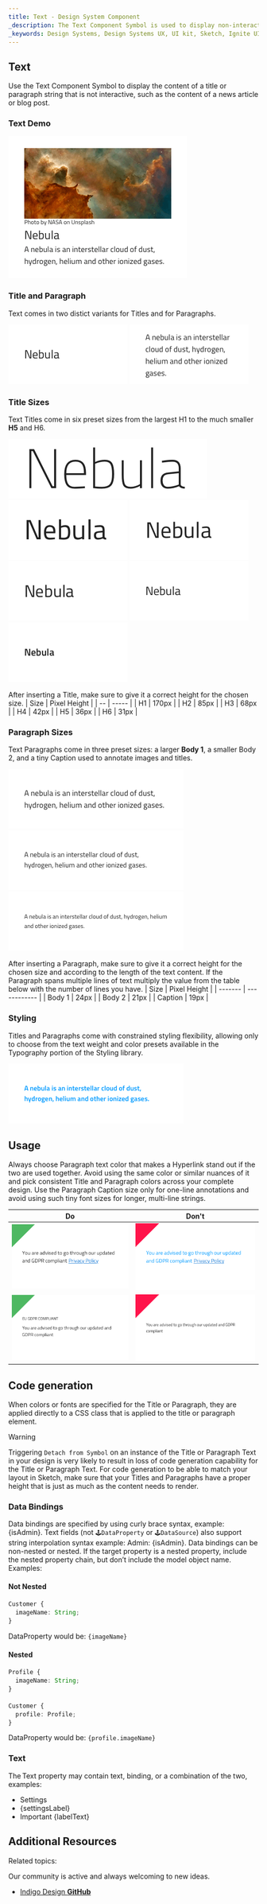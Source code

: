 ```yaml
---
title: Text - Design System Component
_description: The Text Component Symbol is used to display non-interactive title or paragraph text.
_keywords: Design Systems, Design Systems UX, UI kit, Sketch, Ignite UI for Angular, Sketch to Angular, Sketch to Angular, Angular, Angular Design System, Export code from Sketch, Design Kits for Angular, Sketch HTML, Sketch to HTML, Sketch UI kits
---
```


## Text

Use the Text Component Symbol to display the content of a title or paragraph string that is not interactive, such as the content of a news article or blog post.

### Text Demo

<img src="../images/text_demo.png" srcset="../images/text_demo@2x.png 2x" />

### Title and Paragraph

Text comes in two distict variants for Titles and for Paragraphs.

<img src="../images/text_title.png" srcset="../images/text_title@2x.png 2x" />
<img src="../images/text_paragraph.png" srcset="../images/text_paragraph@2x.png 2x" />

### Title Sizes

Text Titles come in six preset sizes from the largest H1 to the much smaller **H5** and H6.

<img src="../images/text_h1.png" srcset="../images/text_h1@2x.png 2x" />
<img src="../images/text_h2.png" srcset="../images/text_h2@2x.png 2x" />
<img src="../images/text_h3.png" srcset="../images/text_h3@2x.png 2x" />
<img src="../images/text_h4.png" srcset="../images/text_h4@2x.png 2x" />
<img src="../images/text_h5.png" srcset="../images/text_h5@2x.png 2x" />
<img src="../images/text_h6.png" srcset="../images/text_h6@2x.png 2x" />

After inserting a Title, make sure to give it a correct height for the chosen size.
| Size | Pixel Height |
| -- | ----- |
| H1 | 170px |
| H2 | 85px |
| H3 | 68px |
| H4 | 42px |
| H5 | 36px |
| H6 | 31px |

### Paragraph Sizes

Text Paragraphs come in three preset sizes: a larger **Body 1**, a smaller Body 2, and a tiny Caption used to annotate images and titles.

<img src="../images/text_b1.png" srcset="../images/text_b1@2x.png 2x" />
<img src="../images/text_b2.png" srcset="../images/text_b2@2x.png 2x" />
<img src="../images/text_caption.png" srcset="../images/text_caption@2x.png 2x" />

After inserting a Paragraph, make sure to give it a correct height for the chosen size and according to the length of the text content. If the Paragraph spans multiple lines of text multiply the value from the table below with the number of lines you have.
| Size | Pixel Height |
| ------- | ------------ |
| Body 1 | 24px |
| Body 2 | 21px |
| Caption | 19px |

### Styling

Titles and Paragraphs come with constrained styling flexibility, allowing only to choose from the text weight and color presets available in the Typography portion of the Styling library.

<img src="../images/text_styling.png" srcset="../images/text_styling@2x.png 2x" />

## Usage

Always choose Paragraph text color that makes a Hyperlink stand out if the two are used together. Avoid using the same color or similar nuances of it and pick consistent Title and Paragraph colors across your complete design. Use the Paragraph Caption size only for one-line annotations and avoid using such tiny font sizes for longer, multi-line strings.

| Do                                                                         | Don't                                                                          |
| -------------------------------------------------------------------------- | ------------------------------------------------------------------------------ |
| <img src="../images/text_do1.png" srcset="../images/text_do1@2x.png 2x" /> | <img src="../images/text_dont1.png" srcset="../images/text_dont1@2x.png 2x" /> |
| <img src="../images/text_do2.png" srcset="../images/text_do2@2x.png 2x" /> | <img src="../images/text_dont2.png" srcset="../images/text_dont2@2x.png 2x" /> |

## Code generation

When colors or fonts are specified for the Title or Paragraph, they are applied directly to a CSS class that is applied to the title or paragraph element.

> [!WARNING]
> Triggering `Detach from Symbol` on an instance of the Title or Paragraph Text in your design is very likely to result in loss of code generation capability for the Title or Paragraph Text. For code generation to be able to match your layout in Sketch, make sure that your Titles and Paragraphs have a proper height that is just as much as the content needs to render.

### Data Bindings

Data bindings are specified by using curly brace syntax, example: {isAdmin}. Text fields (not `🕹️DataProperty` or `🕹️DataSource`) also support string interpolation syntax example: Admin: {isAdmin}. Data bindings can be non-nested or nested. If the target property is a nested property, include the nested property chain, but don’t include the model object name. Examples:

#### Not Nested

```typescript
Customer {
  imageName: String;
}
```

DataProperty would be: `{imageName}`

#### Nested

```typescript
Profile {
  imageName: String;
}

Customer {
  profile: Profile;
}
```

DataProperty would be: `{profile.imageName}`

### Text

The Text property may contain text, binding, or a combination of the two, examples:

- Settings
- {settingsLabel}
- Important {labelText}

## Additional Resources

Related topics:

Our community is active and always welcoming to new ideas.

- [Indigo Design **GitHub**](https://github.com/IgniteUI/design-system-docfx)
